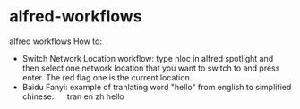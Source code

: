 # alfred-workflows
alfred workflows
How to:
  - Switch Network Location workflow:
    type nloc in alfred spotlight and then select one network location that you want to switch to and press enter. The red flag one is the current location.
  - Baidu Fanyi:
    example of tranlating word "hello" from english to simplified chinese:
      tran en zh hello
    
